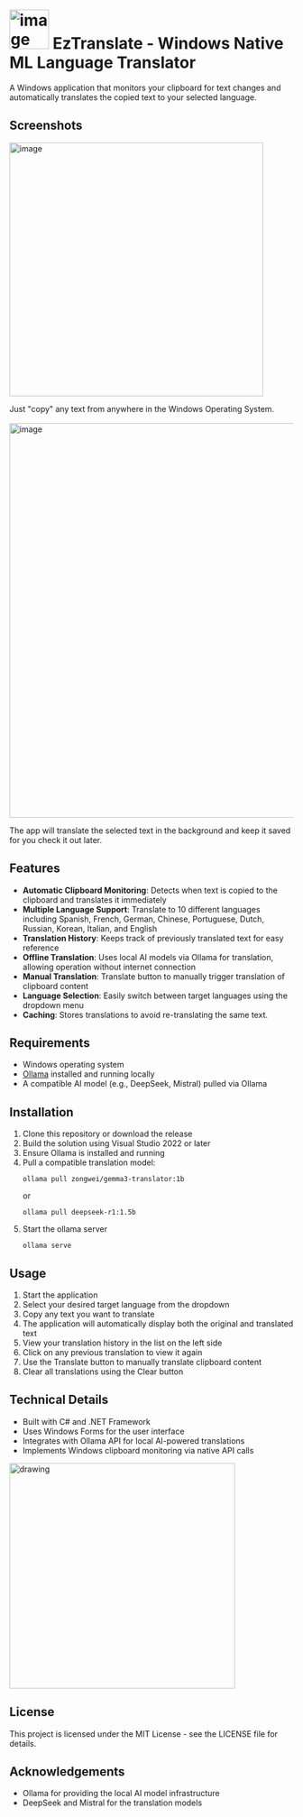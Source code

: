 #  <img width="70" alt="image" src="https://github.com/user-attachments/assets/73f21ff3-c1b8-4db6-be14-929219e0518d" width="100"/> EzTranslate - Windows Native ML Language Translator

A Windows application that monitors your clipboard for text changes and automatically translates the copied text to your selected language.

## Screenshots
<img width="450" alt="image" src="https://github.com/user-attachments/assets/5abf948c-7661-471d-8c17-86643ece2a29" width="400" />

Just "copy" any text from anywhere in the Windows Operating System.
<br><br>
<img width="700" alt="image" src="https://github.com/user-attachments/assets/c3baa3db-c760-4c47-8fbd-1b8fb9ecdf34" />

The app will translate the selected text in the background and keep it saved for you check it out later.

## Features

- **Automatic Clipboard Monitoring**: Detects when text is copied to the clipboard and translates it immediately
- **Multiple Language Support**: Translate to 10 different languages including Spanish, French, German, Chinese, Portuguese, Dutch, Russian, Korean, Italian, and English
- **Translation History**: Keeps track of previously translated text for easy reference
- **Offline Translation**: Uses local AI models via Ollama for translation, allowing operation without internet connection
- **Manual Translation**: Translate button to manually trigger translation of clipboard content
- **Language Selection**: Easily switch between target languages using the dropdown menu
- **Caching**: Stores translations to avoid re-translating the same text.

## Requirements

- Windows operating system
- [Ollama](https://ollama.ai/) installed and running locally
- A compatible AI model (e.g., DeepSeek, Mistral) pulled via Ollama

## Installation

1. Clone this repository or download the release
2. Build the solution using Visual Studio 2022 or later
3. Ensure Ollama is installed and running
4. Pull a compatible translation model:
   ```
   ollama pull zongwei/gemma3-translator:1b
   ```
   or
   ```
   ollama pull deepseek-r1:1.5b
   ```
5. Start the ollama server
   ```
   ollama serve
   ```

## Usage

1. Start the application
2. Select your desired target language from the dropdown
3. Copy any text you want to translate
4. The application will automatically display both the original and translated text
5. View your translation history in the list on the left side
6. Click on any previous translation to view it again
7. Use the Translate button to manually translate clipboard content
8. Clear all translations using the Clear button

## Technical Details

- Built with C# and .NET Framework
- Uses Windows Forms for the user interface
- Integrates with Ollama API for local AI-powered translations
- Implements Windows clipboard monitoring via native API calls

<img src="https://github.com/user-attachments/assets/49d5d4f8-99e1-4ccd-90c3-d4b72dd93c70" alt="drawing" width="400"/>

## License

This project is licensed under the MIT License - see the LICENSE file for details.

## Acknowledgements

- Ollama for providing the local AI model infrastructure
- DeepSeek and Mistral for the translation models
